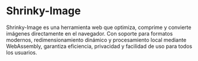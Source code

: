 # Shrinky-Image
Shrinky-Image es una herramienta web que optimiza, comprime y convierte imágenes directamente en el navegador. Con soporte para formatos modernos, redimensionamiento dinámico y procesamiento local mediante WebAssembly, garantiza eficiencia, privacidad y facilidad de uso para todos los usuarios.
